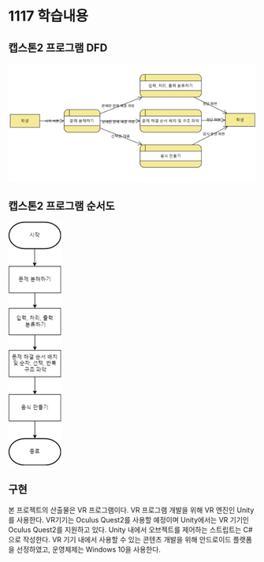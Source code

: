 # 1117 학습내용
## 캡스톤2 프로그램 DFD
![img.png](img.png)

## 캡스톤2 프로그램 순서도
![img_1.png](img_1.png)

## 구현
본 프로젝트의 산출물은 VR 프로그램이다. VR 프로그램 개발을 위해 VR 엔진인 Unity를 사용한다. VR기기는 Oculus Quest2를 사용할 예정이며 Unity에서는 VR 기기인 Oculus Quest2를 지원하고 있다. Unity 내에서 오브젝트를 제어하는 스트립트는 C#으로 작성한다. VR 기기 내에서 사용할 수 있는 콘텐츠 개발을 위해 안드로이드 플랫폼을 선정하였고, 운영체제는 Windows 10을 사용한다.